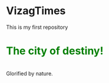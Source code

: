 # VizagTimes
This is my first repository<br>
<h1 style="color:green;"> The city of destiny! </h1>
<br> Glorified by nature.
